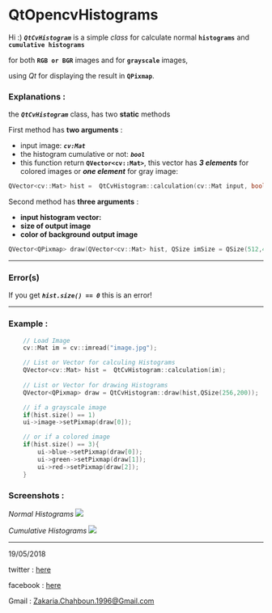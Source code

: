 # QtOpencvHistograms

Hi :) ***`QtCvHistogram`*** is a simple *class* for calculate normal **`histograms`** and **`cumulative histograms`**

for both **`RGB or BGR`** images and for **`grayscale`** images,

using *Qt* for displaying the result in **`QPixmap`**.

### Explanations :

the ***`QtCvHistogram`*** class, has two **static** methods

First method has **two arguments** :
- input image: ***`cv:Mat`***
- the histogram cumulative or not: ***`bool`***
- this function return **`QVector<cv::Mat>`**, this vector has ***3 elements*** for colored images or ***one element*** for gray image:

```cpp
QVector<cv::Mat> hist =  QtCvHistogram::calculation(cv::Mat input, bool isCumulative = false);
```

Second method has **three arguments** :
- **input histogram vector:**
- **size of output image**
- **color of background output image**

```cpp
QVector<QPixmap> draw(QVector<cv::Mat> hist, QSize imSize = QSize(512,400), QColor backColor = QColor(255,255,255));
```

---------------------
### Error(s)

If you get ***`hist.size() == 0`*** this is an error!

-----------------------

### Example :
```cpp
    // Load Image
    cv::Mat im = cv::imread("image.jpg");

    // List or Vector for calculing Histograms
    QVector<cv::Mat> hist =  QtCvHistogram::calculation(im);
    
    // List or Vector for drawing Histograms
    QVector<QPixmap> draw = QtCvHistogram::draw(hist,QSize(256,200));

    // if a grayscale image
    if(hist.size() == 1)
    ui->image->setPixmap(draw[0]);

    // or if a colored image
    if(hist.size() == 3){
        ui->blue->setPixmap(draw[0]);
        ui->green->setPixmap(draw[1]);
        ui->red->setPixmap(draw[2]);
    }
```

### Screenshots :

*Normal Histograms*
<img src="https://raw.githubusercontent.com/zakaria-chahboun/QtOpencvHistograms/master/screenshot1.png" />

*Cumulative Histograms*
<img src="https://raw.githubusercontent.com/zakaria-chahboun/QtOpencvHistograms/master/screenshot2.png" />

------------------------------

19/05/2018

twitter : <a href="https://twitter.com/zaki_chahboun">here</a>

facebook : <a href="https://www.facebook.com/zakaria.chahboun.2018">here</a>

Gmail : Zakaria.Chahboun.1996@Gmail.com

